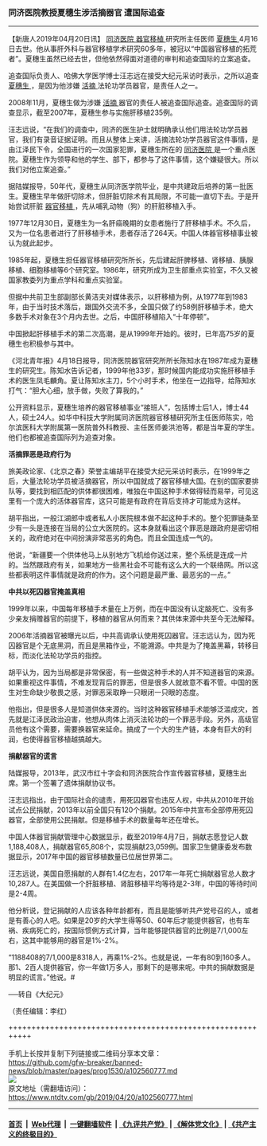 ### 同济医院教授夏穗生涉活摘器官 遭国际追查
------------------------

<div class="post_content" itemprop="articleBody">
 <p>
  【新唐人2019年04月20日讯】
  <a href="https://www.ntdtv.com/gb/同济医院.htm">
   同济医院
  </a>
  <a href="https://www.ntdtv.com/gb/器官移植.htm">
   器官移植
  </a>
  研究所主任医师
  <a href="https://www.ntdtv.com/gb/夏穗生.htm">
   夏穗生
  </a>
  4月16日去世。他从事肝外科与器官移植学术研究60多年，被冠以“中国器官移植的拓荒者”。夏穗生虽然已经去世，但他依然得面对道德的审判和追查国际的立案追查。
 </p>
 <p>
  追查国际负责人、哈佛大学医学博士汪志远在接受大纪元采访时表示，之所以追查
  <a href="https://www.ntdtv.com/gb/夏穗生.htm">
   夏穗生
  </a>
  ，是因为他涉嫌
  <a href="https://www.ntdtv.com/gb/活摘.htm">
   活摘
  </a>
  法轮功学员器官，是责任人之一。
 </p>
 <p>
  2008年11月，夏穗生做为涉嫌
  <a href="https://www.ntdtv.com/gb/活摘.htm">
   活摘
  </a>
  器官的责任人被追查国际追查。追查国际的调查显示，截至2007年，夏穗生参与实施肝移植235例。
 </p>
 <p>
  汪志远说，“在我们的调查中，同济的医生护士就明确承认他们用法轮功学员器官，我们有录音证据证明。而且从整体上来讲，活摘法轮功学员器官这件事情，是由江泽民下令，全国进行的一次国家犯罪，夏穗生所在的
  <a href="https://www.ntdtv.com/gb/同济医院.htm">
   同济医院
  </a>
  是一个重点医院。夏穗生作为领导和他的学生、部下，都参与了这件事情，这个嫌疑很大。所以我们对他立案追查。”
 </p>
 <p>
  据陆媒报导，50年代，夏穗生从同济医学院毕业，是中共建政后培养的第一批医生。夏穗生早年做肝切除术，但肝脏切除术有其局限，不可能一直切下去。于是开始尝试肝脏
  <a href="https://www.ntdtv.com/gb/器官移植.htm">
   器官移植
  </a>
  ，先从哺乳动物（狗）的肝脏移植入手。
 </p>
 <p>
  1977年12月30日，夏穗生为一名肝癌晚期的女患者施行了肝移植手术。不久后，又为一位名患者进行了肝移植手术，患者存活了264天。中国人体器官移植事业被认为就此起步。
 </p>
 <p>
  1985年起，夏穗生担任器官移植研究所所长，先后建起肝脾移植、肾移植、胰腺移植、细胞移植等6个研究室。1986年，研究所成为卫生部重点实验室，不久又被国家教委列为重点学科和重点实验室。
 </p>
 <p>
  但据中共前卫生部副部长黄洁夫对媒体表示，以肝移植为例，从1977年到1983年，由于当时技术落后，跟国外交流不多，全国只做了约58例肝移植手术，绝大多数手术对象在3个月内去世。之后，中国肝移植陷入“十年停顿”。
 </p>
 <p>
  中国掀起肝移植手术的第二次高潮，是从1999年开始的。彼时，已年高75岁的夏穗生也积极参与其中。
 </p>
 <p>
  《河北青年报》4月18日报导，同济医院器官研究所所长陈知水在1987年成为夏穗生的研究生。陈知水告诉记者，1999年他33岁，那时候国内能成功实施肝移植手术的医生凤毛麟角。夏让陈知水主刀，5个小时手术，他坐在一边指导，给陈知水打气：“胆大心细，放手做，失败了算我的。”
 </p>
 <p>
  公开资料显示，夏穗生培养的器官移植事业“接班人”，包括博士后1人，博士44人，硕士24人。如华中科技大学附属同济医院器官移植研究所主任医师陈实，哈尔滨医科大学附属第一医院普外科教授、主任医师姜洪池等，都是当年夏的学生。他们也都被追查国际列为追查对象。
 </p>
 <p>
  <strong>
   活摘罪恶是政府行为
  </strong>
 </p>
 <p>
  旅美政论家、《北京之春》荣誉主编胡平在接受大纪元采访时表示，在1999年之后，大量法轮功学员被活摘器官，所以中国就成了器官移植大国。在别的国家要排队等，要找到相匹配的供体都很困难，唯独在中国这种手术做得轻而易举，可见这里有一个庞大的活体器官库，这只可能是有政府在背后支持才可能成为这样。
 </p>
 <p>
  胡平指出，一般江湖郎中或者私人小医院根本做不起这种手术的。整个犯罪链条至少有一头是连接在当局的公立大医院的。这本身就看出这个罪恶是跟政府是密切相关的，政府绝对在中间扮演非常恶劣的角色。而且全国连成一气的。
 </p>
 <p>
  他说，“新疆要一个供体他马上从别地方飞机给你送过来，整个系统是连成一片的。当然跟政府有关，如果地方一些黑社会不可能有这么大的一个联络网。所以这些都表明这件事情就是政府的作为。这个问题是最严重、最恶劣的一点。”
 </p>
 <p>
  <strong>
   中共以死囚器官掩盖真相
  </strong>
 </p>
 <p>
  1999年以来，中国每年移植手术量在上万例，而在中国没有认定脑死亡、没有多少亲友捐赠器官的前提下，移植的器官从何而来？其供体来源中共至今无法解释。
 </p>
 <p>
  2006年活摘器官被曝光以后，中共高调承认使用死囚器官。汪志远认为，因为死囚器官是个无底黑洞，而且是黑箱作业，不能溯源。中共是为了掩盖黑幕，转移目标，而淡化法轮功学员的指控。
 </p>
 <p>
  胡平认为，因为当局都是非常保密，有一些做这种手术的人并不知道器官的来源。如果重视这件事情，不难发现背后的罪恶，但是很多人就故意不看不管。中国的医生对生命缺少敬畏之感，对罪恶采取睁一只眼闭一只眼的态度。
 </p>
 <p>
  他指出，但是很多人是知道供体来源的。当时这种器官移植手术能够泛滥成灾，首先就是江泽民政治迫害，他想从肉体上消灭法轮功的一个罪恶手段。另外，高级官员他有这个需要，需要换器官来延命。搞成了一个大的生产链，本身有巨大的利润，也使得器官移植越搞越大。
 </p>
 <p>
  <strong>
   捐献器官的谎言
  </strong>
 </p>
 <p>
  陆媒报导，2013年，武汉市红十字会和同济医院合作宣传器官移植，夏穗生出席。第一个签署了遗体捐献协议书。
 </p>
 <p>
  汪志远指出，由于国际社会的谴责，用死囚器官也违反人权，中共从2010年开始试点公民捐献，2013年以前全国只有120个捐献。2015年中共宣布全部停用死囚器官，全部使用公民捐献。但是移植手术的数量每年还在增长。
 </p>
 <p>
  中国人体器官捐献管理中心数据显示，截至2019年4月7日，捐献志愿登记人数1,188,408人，捐献器官65,808个，实现捐献23,059例。国家卫生健康委发布数据显示，2017年中国的器官移植数量已位居世界第二。
 </p>
 <p>
  汪志远说，美国自愿捐献的人群有1.4亿左右，2017年一年死亡捐献器官总人数才10,287人。在美国做一个肝脏移植、肾脏移植平均等待是2-3年，中国的等待时间是2-4周。
 </p>
 <p>
  他分析说，登记捐献的人应该各种年龄都有，而且是能够听共产党号召的人，或者是有善心的人吧。如果是20岁的大学生得等50、60年后才能提供器官，也有车祸、疾病死亡的，按国际惯例方式计算，当年能够提供器官的比例是7/1,000左右，这其中能够用的器官是1%-2%。
 </p>
 <p>
  “1188408的7/1,000是8318人，再乘1%-2%。也就是说，一年有80到160多人。那1、2百人提供器官，你一年做1万多人，那剩下的是哪来呢。中共的捐献数据是明显的谎言。”他说。#
 </p>
 <p>
  ──转自《大纪元》
 </p>
 <p>
  （责任编辑：李红）
 </p>
 <div class="single_ad">
 </div>
</div>

+++++++++++++++++++++++++++++++++++++++++++++++++++++++++++<br/><br/>
手机上长按并复制下列链接或二维码分享本文章：<br/>
https://github.com/gfw-breaker/banned-news/blob/master/pages/prog1530/a102560777.md <br/>
<a href='https://github.com/gfw-breaker/banned-news/blob/master/pages/prog1530/a102560777.md'><img src='https://github.com/gfw-breaker/banned-news/blob/master/pages/prog1530/a102560777.md.png'/></a> <br/>
原文地址（需翻墙访问）：https://www.ntdtv.com/gb/2019/04/20/a102560777.html


------------------------
#### [首页](https://github.com/gfw-breaker/banned-news/blob/master/README.md) &nbsp;|&nbsp; [Web代理](https://github.com/labour-camp/helloworld) &nbsp;|&nbsp; [一键翻墙软件](https://github.com/gfw-breaker/nogfw/blob/master/README.md) &nbsp;| [《九评共产党》](https://github.com/gfw-breaker/9ping.md/blob/master/README.md#九评之一评共产党是什么) | [《解体党文化》](https://github.com/gfw-breaker/jtdwh.md/blob/master/README.md) | [《共产主义的终极目的》](https://github.com/gfw-breaker/gczydzjmd.md/blob/master/README.md)

